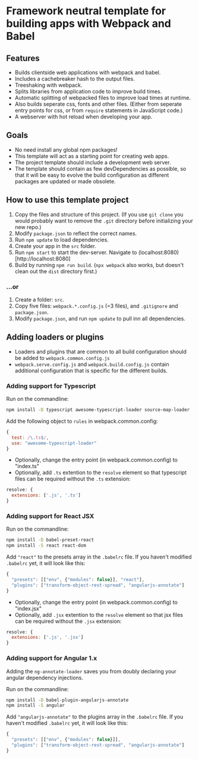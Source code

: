 # Framework neutral template for building apps with Webpack and Babel

## Features
- Builds clientside web applications with webpack and babel.
- Includes a cachebreaker hash to the output files.
- Treeshaking with webpack.
- Splits libraries from application code to improve build times.
- Automatic splitting of webpacked files to improve load times at runtime.
- Also builds seperate css, fonts and other files.
  (Either from seperate entry points for css, or from `require` statements in JavaScript code.)
- A webserver with hot reload when developing your app.

## Goals
- No need install any global npm packages!
- This template will act as a starting point for creating web apps.
- The project template should include a development web server.
- The template should contain as few devDependencies as possible,
  so that it will be easy to evolve the build configuration as different packages are updated or made obsolete.

## How to use this template project
1. Copy the files and structure of this project.
   (If you use `git clone` you would probably want to remove the `.git` directory before initializing your new repo.)
2. Modify `package.json` to reflect the correct names.
3. Run `npm update` to load dependencies.
4. Create your app in the `src` folder.
5. Run `npm start` to start the dev-server. Navigate to (localhost:8080)[http://localhost:8080]
6. Build by running `npm run build`.
   (`npx webpack` also works, but doesn't clean out the `dist` directory first.)

### ...or
1. Create a folder: `src`.
2. Copy five files: `webpack.*.config.js` (=3 files), and `.gitignore` and `package.json`.
3. Modify `package.json`, and run `npm update` to pull inn all dependencies.

## Adding loaders or plugins
- Loaders and plugins that are common to all build configuration should be added to `webpack.common.config.js`
- `webpack.serve.config.js` and `webpack.build.config.js` contain additional configuration that is specific for the different builds.

### Adding support for Typescript
Run on the commandline:
```bash
npm install -D typescript awesome-typescript-loader source-map-loader
```

Add the following object to `rules` in webpack.common.config:

```javascript
{
  test: /\.ts$/,
  use: "awesome-typescript-loader"
}
```

- Optionally, change the entry point (in webpack.common.config) to "index.ts"
- Optionally, add `.ts` extention to the `resolve` element so that typescript files can be required without the `.ts` extension:

```javascript
resolve: {
  extensions: ['.js', '.ts']
}
```

### Adding support for React JSX
Run on the commandline:

```bash
npm install -D babel-preset-react
npm install -S react react-dom
```

Add `"react"` to the presets array in the `.babelrc` file. If you haven't modified  `.babelrc` yet, it will look like this:

```javascript
{
  "presets": [["env", {"modules": false}], "react"],
  "plugins": ["transform-object-rest-spread", "angularjs-annotate"]
}
```

- Optionally, change the entry point (in webpack.common.config) to "index.jsx"
- Optionally, add `.jsx` extention to the `resolve` element so that jsx files can be required without the `.jsx` extension:

```javascript
resolve: {
  extensions: ['.js', '.jsx']
}
```

### Adding support for Angular 1.x
Adding the `ng-annotate-loader` saves you from doubly declaring your angular dependency injections.

Run on the commandline:

```bash
npm install -D babel-plugin-angularjs-annotate
npm install -S angular
```

Add `"angularjs-annotate"` to the plugins array in the `.babelrc` file. If you haven't modified  `.babelrc` yet, it will look like this:

```javascript
{
  "presets": [["env", {"modules": false}]],
  "plugins": ["transform-object-rest-spread", "angularjs-annotate"]
}
```
